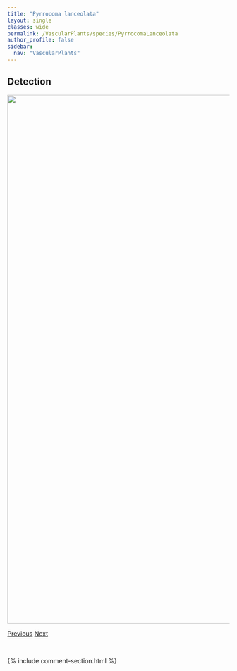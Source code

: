 ```yaml
---
title: "Pyrrocoma lanceolata"
layout: single
classes: wide
permalink: /VascularPlants/species/PyrrocomaLanceolata
author_profile: false
sidebar:
  nav: "VascularPlants"
---
```


<h2>Detection</h2>

<a href="https://drive.google.com/uc?export=view&id=1GbKEr5yQPpzrEgQlvQ4_d7iPaD9yF_qu">
<img src="https://drive.google.com/uc?export=view&id=1GbKEr5yQPpzrEgQlvQ4_d7iPaD9yF_qu" height = "1200" width = "800">
</a>


<a href="/DevelopmentWebsite/VascularPlants/species/PyrolaMinor" class="pagination--pager" title="Pyrola minor">Previous</a> <a href="/DevelopmentWebsite/VascularPlants/species/Quercus" class="pagination--pager" title="Quercus">Next</a>

<p>&nbsp;</p>

{% include comment-section.html %}
